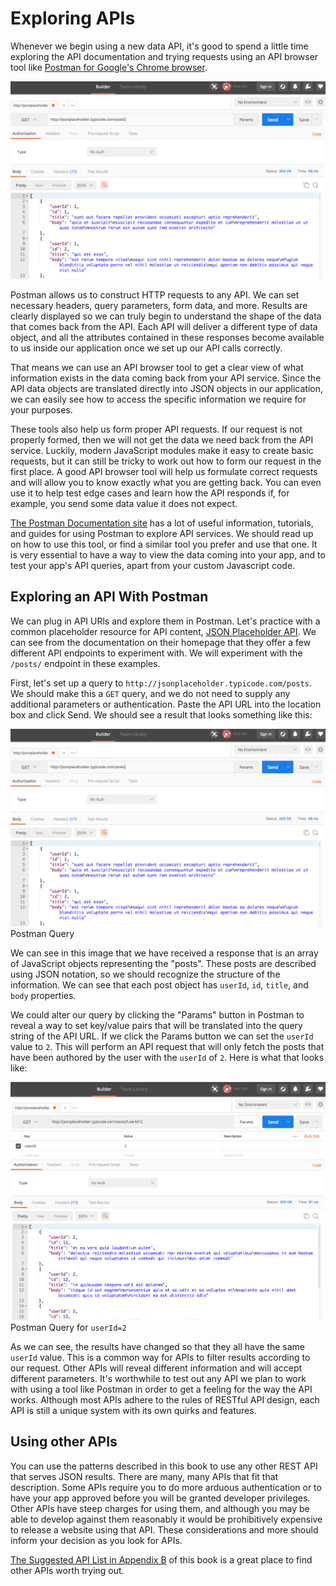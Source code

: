 # Exploring APIs
Whenever we begin using a new data API, it's good to spend a little time exploring the API documentation and trying requests using an API browser tool like [Postman for Google's Chrome browser](https://chrome.google.com/webstore/detail/postman/fhbjgbiflinjbdggehcddcbncdddomop?hl=en).

![Postman for Google Chrome Interface](img/postman1.png)

Postman allows us to construct HTTP requests to any API. We can set necessary headers, query parameters, form data, and more. Results are clearly displayed so we can truly begin to understand the shape of the data that comes back from the API. Each API will deliver a different type of data object, and all the attributes contained in these responses become available to us inside our application once we set up our API calls correctly. 

That means we can use an API browser tool to get a clear view of what information exists in the data coming back from your API service. Since the API data objects are translated directly into JSON objects in our application, we can easily see how to access the specific information we require for your purposes. 

These tools also help us form proper API requests. If our request is not properly formed, then we will not get the data we need back from the API service. Luckily, modern JavaScript modules make it easy to create basic requests, but it can still be tricky to work out how to form our request in the first place. A good API browser tool will help us formulate correct requests and will allow you to know exactly what you are getting back. You can even use it to help test edge cases and learn how the API responds if, for example, you send some data value it does not expect.

[The Postman Documentation site](https://www.getpostman.com/docs) has a lot of useful information, tutorials, and guides for using Postman to explore API services. We should read up on how to use this tool, or find a similar tool you prefer and use that one. It is very essential to have a way to view the data coming into your app, and to test your app's API queries, apart from your custom Javascript code.

## Exploring an API With Postman
We can plug in API URls and explore them in Postman. Let's practice with a common placeholder resource for API content, [JSON Placeholder API](http://jsonplaceholder.typicode.com/). We can see from the documentation on their homepage that they offer a few different API endpoints to experiment with. We will experiment with the `/posts/` endpoint in these examples.

First, let's set up a query to `http://jsonplaceholder.typicode.com/posts`. We should make this a `GET` query, and we do not need to supply any additional parameters or authentication. Paste the API URL into the location box and click Send. We should see a result that looks something like this:

![Postman Query](/img/postman1.png)
<br>Postman Query

We can see in this image that we have received a response that is an array of JavaScript objects representing the "posts". These posts are described using JSON notation, so we should recognize the structure of the information. We can see that each post object has `userId`, `id`, `title`, and `body` properties. 

We could alter our query by clicking the "Params" button in Postman to reveal a way to set key/value pairs that will be translated into the query string of the API URL. If we click the Params button we can set the `userId` value to `2`. This will perform an API request that will only fetch the posts that have been authored by the user with the `userId` of `2`. Here is what that looks like:

![Postman Query for userId 2](/img/postman2.png)
<br>Postman Query for `userId=2`

As we can see, the results have changed so that they all have the same `userId` value. This is a common way for APIs to filter results according to our request. Other APIs will reveal different information and will accept different parameters. It's worthwhile to test out any API we plan to work with using a tool like Postman in order to get a feeling for the way the API works. Although most APIs adhere to the rules of RESTful API design, each API is still a unique system with its own quirks and features.

## Using other APIs
You can use the patterns described in this book to use any other REST API that serves JSON results. There are many, many APIs that fit that description. Some APIs require you to do more arduous authentication or to have your app approved before you will be granted developer privileges. Other APIs have steep charges for using them, and although you may be able to develop against them reasonably it would be prohibitively expensive to release a website using that API. These considerations and more should inform your decision as you look for APIs.

[The Suggested API List in Appendix B](/appendices/appendix-b-api-suggestions.md) of this book is a great place to find other APIs worth trying out.

